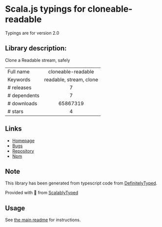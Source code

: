 
# Scala.js typings for cloneable-readable

Typings are for version 2.0

## Library description:
Clone a Readable stream, safely

|                    |                 |
| ------------------ | :-------------: |
| Full name          | cloneable-readable |
| Keywords           | readable, stream, clone |
| # releases         | 7 |
| # dependents       | 7 |
| # downloads        | 65867319 |
| # stars            | 4 |

## Links
- [Homepage](https://github.com/mcollina/cloneable-readable#readme)
- [Bugs](https://github.com/mcollina/cloneable-readable/issues)
- [Repository](https://github.com/mcollina/cloneable-readable)
- [Npm](https://www.npmjs.com/package/cloneable-readable)
    


## Note
This library has been generated from typescript code from [DefinitelyTyped](https://definitelytyped.org).

Provided with :purple_heart: from [ScalablyTyped](https://github.com/oyvindberg/ScalablyTyped)

## Usage
See [the main readme](../../readme.md) for instructions.


